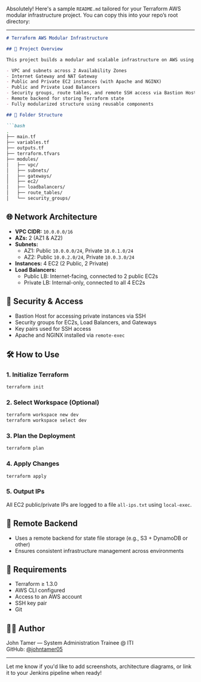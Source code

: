 Absolutely! Here's a sample `README.md` tailored for your Terraform AWS modular infrastructure project. You can copy this into your repo’s root directory:

---

```markdown
# Terraform AWS Modular Infrastructure

## 🚀 Project Overview

This project builds a modular and scalable infrastructure on AWS using Terraform. It provisions a complete setup including:

- VPC and subnets across 2 Availability Zones
- Internet Gateway and NAT Gateway
- Public and Private EC2 instances (with Apache and NGINX)
- Public and Private Load Balancers
- Security groups, route tables, and remote SSH access via Bastion Host
- Remote backend for storing Terraform state
- Fully modularized structure using reusable components

## 📁 Folder Structure

```bash
.
├── main.tf
├── variables.tf
├── outputs.tf
├── terraform.tfvars
├── modules/
│   ├── vpc/
│   ├── subnets/
│   ├── gateways/
│   ├── ec2/
│   ├── loadbalancers/
│   ├── route_tables/
│   └── security_groups/
```

## 🌐 Network Architecture

- **VPC CIDR:** `10.0.0.0/16`
- **AZs:** 2 (AZ1 & AZ2)
- **Subnets:**
  - AZ1: Public `10.0.0.0/24`, Private `10.0.1.0/24`
  - AZ2: Public `10.0.2.0/24`, Private `10.0.3.0/24`
- **Instances:** 4 EC2 (2 Public, 2 Private)
- **Load Balancers:**
  - Public LB: Internet-facing, connected to 2 public EC2s
  - Private LB: Internal-only, connected to all 4 EC2s

## 🔐 Security & Access

- Bastion Host for accessing private instances via SSH
- Security groups for EC2s, Load Balancers, and Gateways
- Key pairs used for SSH access
- Apache and NGINX installed via `remote-exec`

## 🛠️ How to Use

### 1. Initialize Terraform
```bash
terraform init
```

### 2. Select Workspace (Optional)
```bash
terraform workspace new dev
terraform workspace select dev
```

### 3. Plan the Deployment
```bash
terraform plan
```

### 4. Apply Changes
```bash
terraform apply
```

### 5. Output IPs
All EC2 public/private IPs are logged to a file `all-ips.txt` using `local-exec`.

## 🧱 Remote Backend

- Uses a remote backend for state file storage (e.g., S3 + DynamoDB or other)
- Ensures consistent infrastructure management across environments

## 📌 Requirements

- Terraform ≥ 1.3.0
- AWS CLI configured
- Access to an AWS account
- SSH key pair
- Git

## 👨‍💻 Author

John Tamer — System Administration Trainee @ ITI  
GitHub: [@johntamer05](https://github.com/johntamer05)

---

Let me know if you'd like to add screenshots, architecture diagrams, or link it to your Jenkins pipeline when ready!
